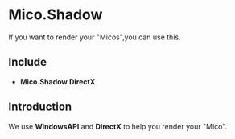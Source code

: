 ﻿# Mico.Shadow

If you want to render your "Micos",you can use this.

## Include
- **Mico.Shadow.DirectX**

## Introduction

We use **WindowsAPI** and **DirectX** to help you render your "Mico".
